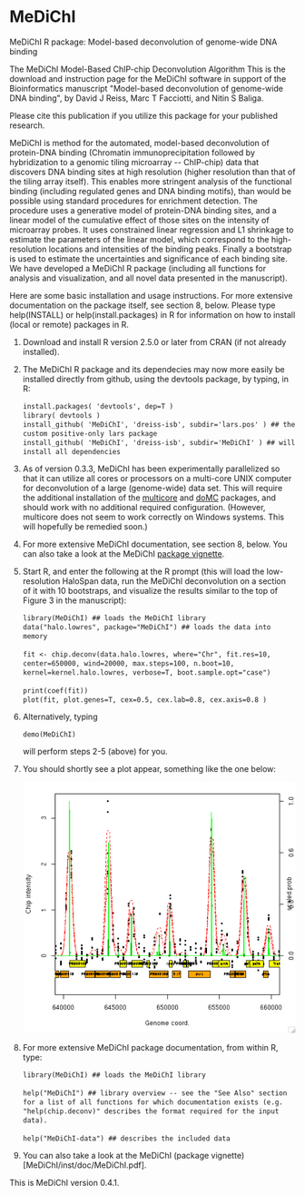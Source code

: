 MeDiChI
=======

MeDiChI R package: Model-based deconvolution of genome-wide DNA binding

The MeDiChI Model-Based ChIP-chip Deconvolution Algorithm
This is the download and instruction page for the MeDiChI software in support of the Bioinformatics manuscript
"Model-based deconvolution of genome-wide DNA binding",
by David J Reiss, Marc T Facciotti, and Nitin S Baliga.

Please cite this publication if you utilize this package for your published research.

MeDiChI is method for the automated, model-based deconvolution of protein-DNA binding (Chromatin immunoprecipitation followed by hybridization to a genomic tiling microarray -- ChIP-chip) data that discovers DNA binding sites at high resolution (higher resolution than that of the tiling array itself). This enables more stringent analysis of the functional binding (including regulated genes and DNA binding motifs), than would be possible using standard procedures for enrichment detection. The procedure uses a generative model of protein-DNA binding sites, and a linear model of the cumulative effect of those sites on the intensity of microarray probes. It uses constrained linear regression and L1 shrinkage to estimate the parameters of the linear model, which correspond to the high-resolution locations and intensities of the binding peaks. Finally a bootstrap is used to estimate the uncertainties and significance of each binding site.
We have developed a MeDiChI R package (including all functions for analysis and visualization, and all novel data presented in the manuscript).

Here are some basic installation and usage instructions. For more extensive documentation on the package itself, see section 8, below. Please type help(INSTALL) or help(install.packages) in R for information on how to install (local or remote) packages in R.

1. Download and install R version 2.5.0 or later from CRAN (if not already installed).

2. The MeDiChI R package and its dependecies may now more easily be installed directly from github, using the devtools package, by typing, in R:

   ```
   install.packages( 'devtools', dep=T )
   library( devtools )
   install_github( 'MeDiChI', 'dreiss-isb', subdir='lars.pos' ) ## the custom positive-only lars package
   install_github( 'MeDiChI', 'dreiss-isb', subdir='MeDiChI' ) ## will install all dependencies
   ```

3. As of version 0.3.3, MeDiChI has been experimentally parallelized so that it can utilize all cores or processors on a multi-core UNIX computer for deconvolution of a large (genome-wide) data set. This will require the additional installation of the [multicore](http://www.rforge.net/multicore/) and [doMC](http://cran.r-project.org/web/packages/doMC) packages, and should work with no additional required configuration. (However, multicore does not seem to work correctly on Windows systems. This will hopefully be remedied soon.)

4. For more extensive MeDiChI documentation, see section 8, below. You can also take a look at the MeDiChI [package vignette](MeDiChI/inst/doc/MeDiChI.pdf).

5. Start R, and enter the following at the R prompt (this will load the low-resolution HaloSpan data, run the MeDiChI deconvolution on a section of it with 10 bootstraps, and visualize the results similar to the top of Figure 3 in the manuscript):

   ```
   library(MeDiChI) ## loads the MeDiChI library
   data("halo.lowres", package="MeDiChI") ## loads the data into memory

   fit <- chip.deconv(data.halo.lowres, where="Chr", fit.res=10, center=650000, wind=20000, max.steps=100, n.boot=10, kernel=kernel.halo.lowres, verbose=T, boot.sample.opt="case")

   print(coef(fit))
   plot(fit, plot.genes=T, cex=0.5, cex.lab=0.8, cex.axis=0.8 )
   ```

6. Alternatively, typing 

   ```
   demo(MeDiChI) 
   ```

   will perform steps 2-5 (above) for you.

7. You should shortly see a plot appear, something like the one below: 

   ![MeDiChI plot](plot.png)

8. For more extensive MeDiChI package documentation, from within R, type:

   ```
   library(MeDiChI) ## loads the MeDiChI library

   help("MeDiChI") ## library overview -- see the "See Also" section for a list of all functions for which documentation exists (e.g. "help(chip.deconv)" describes the format required for the input data).

   help("MeDiChI-data") ## describes the included data
   ```

9. You can also take a look at the MeDiChI (package vignette)[MeDiChI/inst/doc/MeDiChI.pdf].

This is MeDiChI version 0.4.1.
